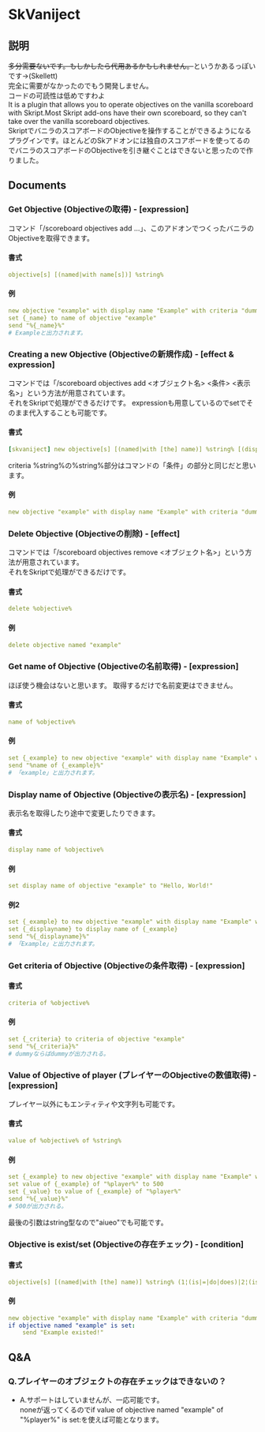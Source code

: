# SkVaniject
## 説明
<s>多分需要ないです。もしかしたら代用あるかもしれません。</s>というかあるっぽいです→(Skellett)
<br />
完全に需要がなかったのでもう開発しません。
<br />
コードの可読性は低めですわよ
<br />
It is a plugin that allows you to operate objectives on the vanilla scoreboard with Skript.Most Skript add-ons have their own scoreboard, so they can't take over the vanilla scoreboard objectives.
<br />
SkriptでバニラのスコアボードのObjectiveを操作することができるようになるプラグインです。ほとんどのSkアドオンには独自のスコアボードを使ってるのでバニラのスコアボードのObjectiveを引き継ぐことはできないと思ったので作りました。

## Documents

### Get Objective (Objectiveの取得) - [expression]
コマンド「/scoreboard objectives add ...」、このアドオンでつくったバニラのObjectiveを取得できます。

#### 書式
```yml
objective[s] [(named|with name[s])] %string%
```

#### 例
```yml
new objective "example" with display name "Example" with criteria "dummy"
set {_name} to name of objective "example"
send "%{_name}%"
# Exampleと出力されます。
```

### Creating a new Objective (Objectiveの新規作成) - [effect & expression]
コマンドでは「/scoreboard objectives add &lt;オブジェクト名&gt; &lt;条件&gt; &lt;表示名&gt;」という方法が用意されています。<br />
それをSkriptで処理ができるだけです。
expressionも用意しているのでsetでそのまま代入することも可能です。

#### 書式
```yml
[skvaniject] new objective[s] [(named|with [the] name)] %string% [(display( |-)named|with [the] display( |-)name) %string%] [with [the] criteria %string%]
```
criteria %string%の%string%部分はコマンドの「条件」の部分と同じだと思います。

#### 例
```yml
new objective "example" with display name "Example" with criteria "dummy"
```

### Delete Objective (Objectiveの削除) - [effect]
コマンドでは「/scoreboard objectives remove &lt;オブジェクト名&gt;」という方法が用意されています。<br />
それをSkriptで処理ができるだけです。

#### 書式
```yml
delete %objective%
```

#### 例
```yml
delete objective named "example"
```

### Get name of Objective (Objectiveの名前取得) - [expression]
ほぼ使う機会はないと思います。
取得するだけで名前変更はできません。

#### 書式
```yml
name of %objective%
```

#### 例
```yml
set {_example} to new objective "example" with display name "Example" with criteria "dummy"
send "%name of {_example}%"
# 「example」と出力されます。
```

### Display name of Objective (Objectiveの表示名) - [expression]
表示名を取得したり途中で変更したりできます。

#### 書式
```yml
display name of %objective%
```

#### 例
```yml
set display name of objective "example" to "Hello, World!"
```

#### 例2
```yml
set {_example} to new objective "example" with display name "Example" with criteria "dummy"
set {_displayname} to display name of {_example}
send "%{_displayname}%"
# 「Example」と出力されます。
```

### Get criteria of Objective (Objectiveの条件取得) - [expression]

#### 書式
```yml
criteria of %objective%
```

#### 例
```yml
set {_criteria} to criteria of objective "example"
send "%{_criteria}%"
# dummyならばdummyが出力される。
```

### Value of Objective of player (プレイヤーのObjectiveの数値取得) - [expression]
プレイヤー以外にもエンティティや文字列も可能です。
#### 書式
```yml
value of %objective% of %string%
```

#### 例
```yml
set {_example} to new objective "example" with display name "Example" with criteria "dummy"
set value of {_example} of "%player%" to 500
set {_value} to value of {_example} of "%player%"
send "%{_value}%"
# 500が出力される。
```
最後の引数はstring型なので"aiueo"でも可能です。

### Objective is exist/set (Objectiveの存在チェック) - [condition]

#### 書式
```yml
objective[s] [(named|with [the] name)] %string% (1¦(is|=|do|does)|2¦(is|do|does)(n't|[ ]not)) (exist|set)
```

#### 例
```yml
new objective "example" with display name "Example" with criteria "dummy"
if objective named "example" is set:
    send "Example existed!"
```
## Q&A
### Q.プレイヤーのオブジェクトの存在チェックはできないの？
- A.サポートはしていませんが、一応可能です。<br />noneが返ってくるのでif value of objective named "example" of "%player%" is set:を使えば可能となります。
